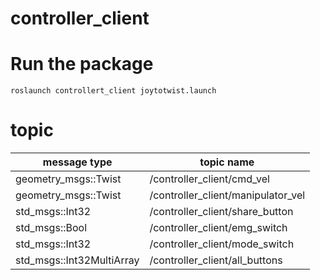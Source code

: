 # controller_client
# Run the package


```
roslaunch controllert_client joytotwist.launch
```

# topic

| message type | topic name |
| ---- | ---- |
| geometry_msgs::Twist       | /controller_client/cmd_vel |
| geometry_msgs::Twist       | /controller_client/manipulator_vel |
| std_msgs::Int32            | /controller_client/share_button |
| std_msgs::Bool             | /controller_client/emg_switch |
| std_msgs::Int32            | /controller_client/mode_switch |
| std_msgs::Int32MultiArray  | /controller_client/all_buttons |
